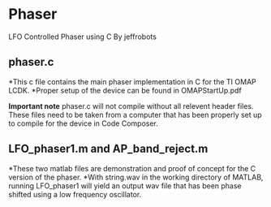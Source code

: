 # Phaser
LFO Controlled Phaser using C 
By jeffrobots

## phaser.c
*This c file contains the main phaser implementation in C for the TI OMAP LCDK.
*Proper setup of the device can be found in OMAPStartUp.pdf

**Important note**
phaser.c will not compile without all relevent header files. These files need to be taken from a computer that has been properly set up to compile for the device in Code Composer.

## LFO_phaser1.m and AP_band_reject.m
*These two matlab files are demonstration and proof of concept for the C version of the phaser. 
*With string.wav in the working directory of MATLAB, running LFO_phaser1 will yield an output wav file that has been phase shifted using a low frequency oscillator.



